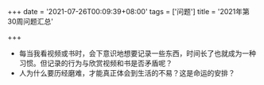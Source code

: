+++
date = '2021-07-26T00:09:39+08:00'
tags = ['问题']
title = '2021年第30周问题汇总'

+++

- 每当我看视频或书时，会下意识地想要记录一些东西，时间长了也就成为一种习惯。但记录的行为与欣赏视频和书是否矛盾呢？
- 人为什么要历经磨难，才能真正体会到生活的不易？这是命运的安排？
